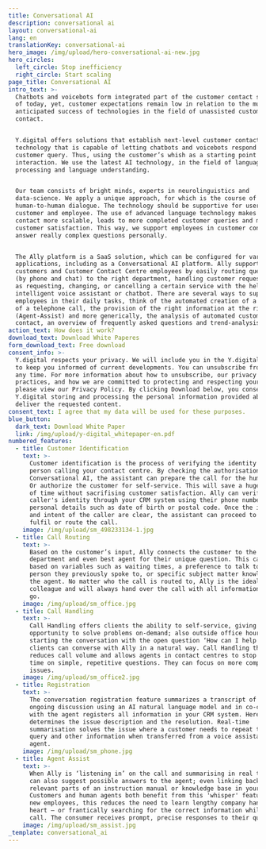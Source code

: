 ```yaml
---
title: Conversational AI
description: conversational ai
layout: conversational-ai
lang: en
translationKey: conversational-ai
hero_image: /img/upload/hero-conversational-ai-new.jpg
hero_circles:
  left_circle: Stop inefficiency
  right_circle: Start scaling
page_title: Conversational AI
intro_text: >-
  Chatbots and voicebots form integrated part of the customer contact strategy
  of today, yet, customer expectations remain low in relation to the much
  anticipated success of technologies in the field of unassisted customer
  contact. 


  Y.digital offers solutions that establish next-level customer contact, using
  technology that is capable of letting chatbots and voicebots respond to every
  customer query. Thus, using the customer’s whish as a starting point for the
  interaction. We use the latest AI technology, in the field of language
  processing and language understanding. 


  Our team consists of bright minds, experts in neurolinguistics and
  data-science. We apply a unique approach, for which is the course of a normal
  human-to-human dialogue. The technology should be supportive for users, both
  customer and employee. The use of advanced language technology makes customer
  contact more scalable, leads to more completed customer queries and more
  customer satisfaction. This way, we support employees in customer contact to
  answer really complex questions personally.


  The Ally platform is a SaaS solution, which can be configured for various
  applications, including as a Conversational AI platform. Ally supports
  customers and Customer Contact Centre employees by easily routing questions
  (by phone and chat) to the right department, handling customer requests, such
  as requesting, changing, or cancelling a certain service with the help of an
  intelligent voice assistant or chatbot. There are several ways to support
  employees in their daily tasks, think of the automated creation of a summary
  of a telephone call, the provision of the right information at the right time
  (Agent-Assist) and more generically, the analysis of automated customer
  contact, an overview of frequently asked questions and trend-analysis.
action_text: How does it work?
download_text: Download White Paperes
form_download_text: Free download
consent_info: >-
  Y.digital respects your privacy. We will include you in the Y.digital database
  to keep you informed of current developments. You can unsubscribe from this at
  any time. For more information about how to unsubscribe, our privacy
  practices, and how we are committed to protecting and respecting your privacy,
  please view our Privacy Policy. By clicking Download below, you consent to
  Y.digital storing and processing the personal information provided above to
  deliver the requested content.
consent_text: I agree that my data will be used for these purposes.
blue_button:
  dark_text: Download White Paper
  link: /img/upload/y-digital_whitepaper-en.pdf
numbered_features:
  - title: Customer Identification
    text: >-
      Customer identification is the process of verifying the identity of the
      person calling your contact centre. By checking the authorisation via
      Conversational AI, the assistant can prepare the call for the human agent.
      Or authorize the customer for self-service. This will save a huge amount
      of time without sacrifising customer satisfaction. Ally can verify a
      caller's identity through your CRM system using their phone number and
      personal details such as date of birth or postal code. Once the identity
      and intent of the caller are clear, the assistant can proceed to either
      fulfil or route the call.
    image: /img/upload/sm_498233134-1.jpg
  - title: Call Routing
    text: >-
      Based on the customer’s input, Ally connects the customer to the right
      department and even best agent for their unique question. This can be
      based on variables such as waiting times, a preference to talk to the same
      person they previously spoke to, or specific subject matter knowledge of
      the agent. No matter who the call is routed to, Ally is the ideal
      colleague and will always hand over the call with all information ready to
      go.
    image: /img/upload/sm_office.jpg
  - title: Call Handling
    text: >-
      Call Handling offers clients the ability to self-service, giving them the
      opportunity to solve problems on-demand; also outside office hours. By
      starting the conversation with the open question ‘How can I help you?’,
      clients can converse with Ally in a natural way. Call Handling thus
      reduces call volume and allows agents in contact centres to stop spending
      time on simple, repetitive questions. They can focus on more complex
      issues.
    image: /img/upload/sm_office2.jpg
  - title: Registration
    text: >-
      The conversation registration feature summarizes a transcript of an
      ongoing discussion using an AI natural language model and in co-creation
      with the agent registers all information in your CRM system. Hereby, Ally
      determines the issue description and the resolution. Real-time
      summarisation solves the issue where a customer needs to repeat their
      query and other information when transferred from a voice assistant to an
      agent.
    image: /img/upload/sm_phone.jpg
  - title: Agent Assist
    text: >-
      When Ally is ‘listening in’ on the call and summarising in real time, it
      can also suggest possible answers to the agent; even linking back to
      relevant parts of an instruction manual or knowledge base in your backend.
      Customers and human agents both benefit from this 'whisper' feature. For
      new employees, this reduces the need to learn lengthy company handbooks by
      heart – or frantically searching for the correct information while on the
      call. The consumer receives prompt, precise responses to their queries. 
    image: /img/upload/sm_assist.jpg
_template: conversational_ai
---
```



